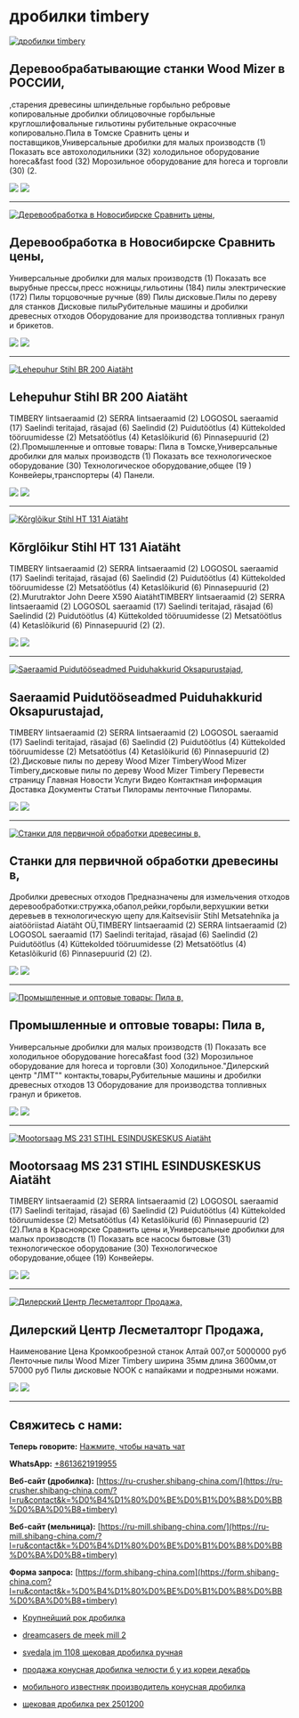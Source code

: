 # дробилки timbery

<a href="https://swt.shibang-china.com/?l=ru&img&k=%D0%B4%D1%80%D0%BE%D0%B1%D0%B8%D0%BB%D0%BA%D0%B8+timbery" target="_blank">![дробилки timbery](http://static.shibang-china.com/all-800x300/193.jpg)</a>

## Деревообрабатывающие станки Wood Mizer в РОССИИ,
,старения древесины шпиндельные горбыльно ребровые копировальные дробилки облицовочные горбыльные круглошлифовальные гильотины рубительные окрасочные копировально.Пила в Томске Сравнить цены и поставщиков,Универсальные дробилки для малых производств (1) Показать все автохолодильники (32) холодильное оборудование horeca&fast food (32) Морозильное оборудование для horeca и торговли (30) (2.


<a href="https://whatsapp.shibangsoft.com/WhatsApp.php" target="_blank" title="WhatsApp">![](http://static.shibang-china.com/icon/whatsapp.png)</a> <a href="https://swt.shibang-china.com/?l=ru&icon&k=%D0%B4%D1%80%D0%BE%D0%B1%D0%B8%D0%BB%D0%BA%D0%B8+timbery" target="_blank">![](http://static.shibang-china.com/icon/chat-ru.png)</a>

---

<a href="https://swt.shibang-china.com/?l=ru&img&k=%D0%B4%D1%80%D0%BE%D0%B1%D0%B8%D0%BB%D0%BA%D0%B8+timbery" target="_blank">![Деревообработка в Новосибирске Сравнить цены,](http://static.shibang-china.com/all-800x300/448.jpg)</a>

## Деревообработка в Новосибирске Сравнить цены,
Универсальные дробилки для малых производств (1) Показать все вырубные прессы,пресс ножницы,гильотины (184) пилы электрические (172) Пилы торцовочные ручные (89) Пилы дисковые.Пилы по дереву для станков Дисковые пилыРубительные машины и дробилки древесных отходов Оборудование для производства топливных гранул и брикетов.


<a href="https://whatsapp.shibangsoft.com/WhatsApp.php" target="_blank" title="WhatsApp">![](http://static.shibang-china.com/icon/whatsapp.png)</a> <a href="https://swt.shibang-china.com/?l=ru&icon&k=%D0%B4%D1%80%D0%BE%D0%B1%D0%B8%D0%BB%D0%BA%D0%B8+timbery" target="_blank">![](http://static.shibang-china.com/icon/chat-ru.png)</a>

---

<a href="https://swt.shibang-china.com/?l=ru&img&k=%D0%B4%D1%80%D0%BE%D0%B1%D0%B8%D0%BB%D0%BA%D0%B8+timbery" target="_blank">![Lehepuhur Stihl BR 200 Aiatäht](http://static.shibang-china.com/all-800x300/765.jpg)</a>

## Lehepuhur Stihl BR 200 Aiatäht
TIMBERY lintsaeraamid (2) SERRA lintsaeraamid (2) LOGOSOL saeraamid (17) Saelindi teritajad, räsajad (6) Saelindid (2) Puidutöötlus (4) Küttekolded tööruumidesse (2) Metsatöötlus (4) Ketaslõikurid (6) Pinnasepuurid (2) (2).Промышленные и оптовые товары: Пила в Томске,Универсальные дробилки для малых производств (1) Показать все технологическое оборудование (30) Технологическое оборудование,общее (19 ) Конвейеры,транспортеры (4) Панели.


<a href="https://whatsapp.shibangsoft.com/WhatsApp.php" target="_blank" title="WhatsApp">![](http://static.shibang-china.com/icon/whatsapp.png)</a> <a href="https://swt.shibang-china.com/?l=ru&icon&k=%D0%B4%D1%80%D0%BE%D0%B1%D0%B8%D0%BB%D0%BA%D0%B8+timbery" target="_blank">![](http://static.shibang-china.com/icon/chat-ru.png)</a>

---

<a href="https://swt.shibang-china.com/?l=ru&img&k=%D0%B4%D1%80%D0%BE%D0%B1%D0%B8%D0%BB%D0%BA%D0%B8+timbery" target="_blank">![Kõrglõikur Stihl HT 131 Aiatäht](http://static.shibang-china.com/all-800x300/967.jpg)</a>

## Kõrglõikur Stihl HT 131 Aiatäht
TIMBERY lintsaeraamid (2) SERRA lintsaeraamid (2) LOGOSOL saeraamid (17) Saelindi teritajad, räsajad (6) Saelindid (2) Puidutöötlus (4) Küttekolded tööruumidesse (2) Metsatöötlus (4) Ketaslõikurid (6) Pinnasepuurid (2) (2).Murutraktor John Deere X590 AiatähtTIMBERY lintsaeraamid (2) SERRA lintsaeraamid (2) LOGOSOL saeraamid (17) Saelindi teritajad, räsajad (6) Saelindid (2) Puidutöötlus (4) Küttekolded tööruumidesse (2) Metsatöötlus (4) Ketaslõikurid (6) Pinnasepuurid (2) (2).


<a href="https://whatsapp.shibangsoft.com/WhatsApp.php" target="_blank" title="WhatsApp">![](http://static.shibang-china.com/icon/whatsapp.png)</a> <a href="https://swt.shibang-china.com/?l=ru&icon&k=%D0%B4%D1%80%D0%BE%D0%B1%D0%B8%D0%BB%D0%BA%D0%B8+timbery" target="_blank">![](http://static.shibang-china.com/icon/chat-ru.png)</a>

---

<a href="https://swt.shibang-china.com/?l=ru&img&k=%D0%B4%D1%80%D0%BE%D0%B1%D0%B8%D0%BB%D0%BA%D0%B8+timbery" target="_blank">![Saeraamid Puidutööseadmed Puiduhakkurid Oksapurustajad,](http://static.shibang-china.com/all-800x300/616.jpg)</a>

## Saeraamid Puidutööseadmed Puiduhakkurid Oksapurustajad,
TIMBERY lintsaeraamid (2) SERRA lintsaeraamid (2) LOGOSOL saeraamid (17) Saelindi teritajad, räsajad (6) Saelindid (2) Puidutöötlus (4) Küttekolded tööruumidesse (2) Metsatöötlus (4) Ketaslõikurid (6) Pinnasepuurid (2) (2).Дисковые пилы по дереву Wood Mizer TimberyWood Mizer Timbery,дисковые пилы по дереву Wood Mizer Timbery Перевести страницу Главная Новости Услуги Видео Контактная информация Доставка Документы Статьи Пилорамы ленточные Пилорамы.


<a href="https://whatsapp.shibangsoft.com/WhatsApp.php" target="_blank" title="WhatsApp">![](http://static.shibang-china.com/icon/whatsapp.png)</a> <a href="https://swt.shibang-china.com/?l=ru&icon&k=%D0%B4%D1%80%D0%BE%D0%B1%D0%B8%D0%BB%D0%BA%D0%B8+timbery" target="_blank">![](http://static.shibang-china.com/icon/chat-ru.png)</a>

---

<a href="https://swt.shibang-china.com/?l=ru&img&k=%D0%B4%D1%80%D0%BE%D0%B1%D0%B8%D0%BB%D0%BA%D0%B8+timbery" target="_blank">![Станки для первичной обработки древесины в,](http://static.shibang-china.com/all-800x300/1463.jpg)</a>

## Станки для первичной обработки древесины в,
Дробилки древесных отходов Предназначены для измельчения отходов деревообработки:стружка,обапол,рейки,горбыли,верхушкии ветки деревьев в технологическую щепу для.Kaitsevisiir Stihl Metsatehnika ja aiatööriistad Aiatäht OÜ,TIMBERY lintsaeraamid (2) SERRA lintsaeraamid (2) LOGOSOL saeraamid (17) Saelindi teritajad, räsajad (6) Saelindid (2) Puidutöötlus (4) Küttekolded tööruumidesse (2) Metsatöötlus (4) Ketaslõikurid (6) Pinnasepuurid (2) (2).


<a href="https://whatsapp.shibangsoft.com/WhatsApp.php" target="_blank" title="WhatsApp">![](http://static.shibang-china.com/icon/whatsapp.png)</a> <a href="https://swt.shibang-china.com/?l=ru&icon&k=%D0%B4%D1%80%D0%BE%D0%B1%D0%B8%D0%BB%D0%BA%D0%B8+timbery" target="_blank">![](http://static.shibang-china.com/icon/chat-ru.png)</a>

---

<a href="https://swt.shibang-china.com/?l=ru&img&k=%D0%B4%D1%80%D0%BE%D0%B1%D0%B8%D0%BB%D0%BA%D0%B8+timbery" target="_blank">![Промышленные и оптовые товары: Пила в,](http://static.shibang-china.com/all-800x300/1500.jpg)</a>

## Промышленные и оптовые товары: Пила в,
Универсальные дробилки для малых производств (1) Показать все холодильное оборудование horeca&fast food (32) Морозильное оборудование для horeca и торговли (30) Холодильное."Дилерский центр "ЛМТ"" контакты,товары,Рубительные машины и дробилки древесных отходов 13 Оборудование для производства топливных гранул и брикетов.


<a href="https://whatsapp.shibangsoft.com/WhatsApp.php" target="_blank" title="WhatsApp">![](http://static.shibang-china.com/icon/whatsapp.png)</a> <a href="https://swt.shibang-china.com/?l=ru&icon&k=%D0%B4%D1%80%D0%BE%D0%B1%D0%B8%D0%BB%D0%BA%D0%B8+timbery" target="_blank">![](http://static.shibang-china.com/icon/chat-ru.png)</a>

---

<a href="https://swt.shibang-china.com/?l=ru&img&k=%D0%B4%D1%80%D0%BE%D0%B1%D0%B8%D0%BB%D0%BA%D0%B8+timbery" target="_blank">![Mootorsaag MS 231 STIHL ESINDUSKESKUS Aiatäht](http://static.shibang-china.com/all-800x300/1097.jpg)</a>

## Mootorsaag MS 231 STIHL ESINDUSKESKUS Aiatäht
TIMBERY lintsaeraamid (2) SERRA lintsaeraamid (2) LOGOSOL saeraamid (17) Saelindi teritajad, räsajad (6) Saelindid (2) Puidutöötlus (4) Küttekolded tööruumidesse (2) Metsatöötlus (4) Ketaslõikurid (6) Pinnasepuurid (2) (2).Пила в Красноярске Сравнить цены и,Универсальные дробилки для малых производств (1) Показать все насосы бытовые (31) технологическое оборудование (30) Технологическое оборудование,общее (19) Конвейеры.


<a href="https://whatsapp.shibangsoft.com/WhatsApp.php" target="_blank" title="WhatsApp">![](http://static.shibang-china.com/icon/whatsapp.png)</a> <a href="https://swt.shibang-china.com/?l=ru&icon&k=%D0%B4%D1%80%D0%BE%D0%B1%D0%B8%D0%BB%D0%BA%D0%B8+timbery" target="_blank">![](http://static.shibang-china.com/icon/chat-ru.png)</a>

---

<a href="https://swt.shibang-china.com/?l=ru&img&k=%D0%B4%D1%80%D0%BE%D0%B1%D0%B8%D0%BB%D0%BA%D0%B8+timbery" target="_blank">![Дилерский Центр Лесметалторг Продажа,](http://static.shibang-china.com/all-800x300/587.jpg)</a>

## Дилерский Центр Лесметалторг Продажа,
Наименование Цена Кромкообрезной станок Алтай 007,от 5000000 руб Ленточные пилы Wood Mizer Timbery ширина 35мм длина 3600мм,от 57000 руб Пилы дисковые NOOK с напайками и подрезными ножами.

<a href="https://whatsapp.shibangsoft.com/WhatsApp.php" target="_blank" title="WhatsApp">![](http://static.shibang-china.com/icon/whatsapp.png)</a> <a href="https://swt.shibang-china.com/?l=ru&icon&k=%D0%B4%D1%80%D0%BE%D0%B1%D0%B8%D0%BB%D0%BA%D0%B8+timbery" target="_blank">![](http://static.shibang-china.com/icon/chat-ru.png)</a>

---
## Свяжитесь с нами:

**Теперь говорите:** [Нажмите, чтобы начать чат](https://swt.shibang-china.com?l=ru&contact&k=%D0%B4%D1%80%D0%BE%D0%B1%D0%B8%D0%BB%D0%BA%D0%B8+timbery)

**WhatsApp:**  [+8613621919955](https://whatsapp.shibangsoft.com/WhatsApp.php)

**Веб-сайт (дробилка):** [https://ru-crusher.shibang-china.com/](https://ru-crusher.shibang-china.com/?l=ru&contact&k=%D0%B4%D1%80%D0%BE%D0%B1%D0%B8%D0%BB%D0%BA%D0%B8+timbery)

**Веб-сайт (мельница):** [https://ru-mill.shibang-china.com/](https://ru-mill.shibang-china.com/?l=ru&contact&k=%D0%B4%D1%80%D0%BE%D0%B1%D0%B8%D0%BB%D0%BA%D0%B8+timbery)

**Форма запроса:** [https://form.shibang-china.com](https://form.shibang-china.com?l=ru&contact&k=%D0%B4%D1%80%D0%BE%D0%B1%D0%B8%D0%BB%D0%BA%D0%B8+timbery)

* [Крупнейший рок дробилка](../113/%D0%9A%D1%80%D1%83%D0%BF%D0%BD%D0%B5%D0%B9%D1%88%D0%B8%D0%B9%20%D1%80%D0%BE%D0%BA%20%D0%B4%D1%80%D0%BE%D0%B1%D0%B8%D0%BB%D0%BA%D0%B0.md)

* [dreamcasers de meek mill 2](../119/dreamcasers%20de%20meek%20mill%202.md)

* [svedala jm 1108 щековая дробилка ручная](../116/svedala%20jm%201108%20%D1%89%D0%B5%D0%BA%D0%BE%D0%B2%D0%B0%D1%8F%20%D0%B4%D1%80%D0%BE%D0%B1%D0%B8%D0%BB%D0%BA%D0%B0%20%D1%80%D1%83%D1%87%D0%BD%D0%B0%D1%8F.md)

* [продажа конусная дробилка челюсти б  у из кореи декабрь](../118/%D0%BF%D1%80%D0%BE%D0%B4%D0%B0%D0%B6%D0%B0%20%D0%BA%D0%BE%D0%BD%D1%83%D1%81%D0%BD%D0%B0%D1%8F%20%D0%B4%D1%80%D0%BE%D0%B1%D0%B8%D0%BB%D0%BA%D0%B0%20%D1%87%D0%B5%D0%BB%D1%8E%D1%81%D1%82%D0%B8%20%D0%B1%20%20%D1%83%20%D0%B8%D0%B7%20%D0%BA%D0%BE%D1%80%D0%B5%D0%B8%20%D0%B4%D0%B5%D0%BA%D0%B0%D0%B1%D1%80%D1%8C.md)

* [мобильного известняк производитель конусная дробилка](../108/%D0%BC%D0%BE%D0%B1%D0%B8%D0%BB%D1%8C%D0%BD%D0%BE%D0%B3%D0%BE%20%D0%B8%D0%B7%D0%B2%D0%B5%D1%81%D1%82%D0%BD%D1%8F%D0%BA%20%D0%BF%D1%80%D0%BE%D0%B8%D0%B7%D0%B2%D0%BE%D0%B4%D0%B8%D1%82%D0%B5%D0%BB%D1%8C%20%D0%BA%D0%BE%D0%BD%D1%83%D1%81%D0%BD%D0%B0%D1%8F%20%D0%B4%D1%80%D0%BE%D0%B1%D0%B8%D0%BB%D0%BA%D0%B0.md)

* [щековая дробилка pex 2501200](../116/%D1%89%D0%B5%D0%BA%D0%BE%D0%B2%D0%B0%D1%8F%20%D0%B4%D1%80%D0%BE%D0%B1%D0%B8%D0%BB%D0%BA%D0%B0%20pex%202501200.md)